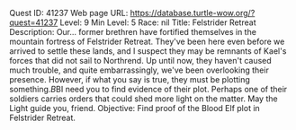 Quest ID: 41237
Web page URL: https://database.turtle-wow.org/?quest=41237
Level: 9
Min Level: 5
Race: nil
Title: Felstrider Retreat
Description: Our... former brethren have fortified themselves in the mountain fortress of Felstrider Retreat. They've been here even before we arrived to settle these lands, and I suspect they may be remnants of Kael's forces that did not sail to Northrend. Up until now, they haven't caused much trouble, and quite embarrassingly, we've been overlooking their presence. However, if what you say is true, they must be plotting something.$B$BI need you to find evidence of their plot. Perhaps one of their soldiers carries orders that could shed more light on the matter. May the Light guide you, friend.
Objective: Find proof of the Blood Elf plot in Felstrider Retreat.
